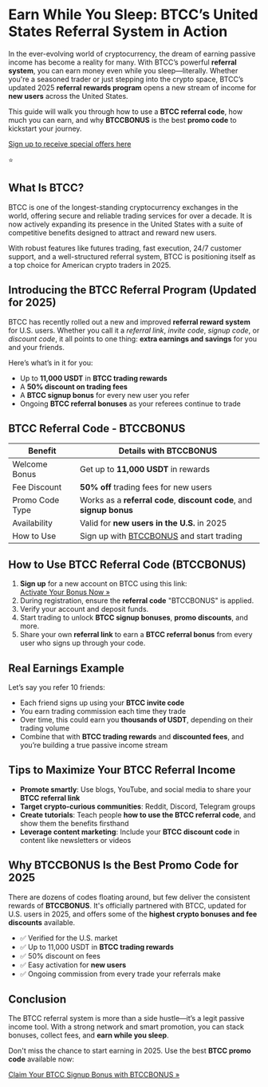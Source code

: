 <h1>Earn While You Sleep: BTCC’s United States Referral System in Action</h1>
<p>
In the ever-evolving world of cryptocurrency, the dream of earning passive income has become a reality for many. With BTCC’s powerful <strong>referral system</strong>, you can earn money even while you sleep—literally. Whether you're a seasoned trader or just stepping into the crypto space, BTCC’s updated 2025 <strong>referral rewards program</strong> opens a new stream of income for <strong>new users</strong> across the United States.
</p>
<p>
This guide will walk you through how to use a <strong>BTCC referral code</strong>, how much you can earn, and why <strong>BTCCBONUS</strong> is the best <strong>promo code</strong> to kickstart your journey.
</p>
<p><a href="https://partner.btcc.com/us/c/BTCCBONUS/9303" target="_blank">Sign up to receive special offers here</a></p

<img src="https://images.mirror-media.xyz/publication-images/Poz8BlB9BgSoA-3eFI7xG.png?height=500&amp;width=1000" decoding="async" data-nimg="fill" class="css-xah9so" style="position: absolute; inset: 0px; box-sizing: border-box; padding: 0px; border: none; margin: auto; display: block; width: 0px; height: 0px; min-width: 100%; max-width: 100%; min-height: 100%; max-height: 100%;">⭐ 
<h2>What Is BTCC?</h2>
<p>
BTCC is one of the longest-standing cryptocurrency exchanges in the world, offering secure and reliable trading services for over a decade. It is now actively expanding its presence in the United States with a suite of competitive benefits designed to attract and reward new users.
</p>
<p>
With robust features like futures trading, fast execution, 24/7 customer support, and a well-structured referral system, BTCC is positioning itself as a top choice for American crypto traders in 2025.
</p>
<h2>Introducing the BTCC Referral Program (Updated for 2025)</h2>
<p>
BTCC has recently rolled out a new and improved <strong>referral reward system</strong> for U.S. users. Whether you call it a <em>referral link</em>, <em>invite code</em>, <em>signup code</em>, or <em>discount code</em>, it all points to one thing: <strong>extra earnings and savings</strong> for you and your friends.
</p>
<p>Here’s what’s in it for you:</p>
<ul>
<li>Up to <strong>11,000 USDT</strong> in <strong>BTCC trading rewards</strong></li>
<li>A <strong>50% discount on trading fees</strong></li>
<li>A <strong>BTCC signup bonus</strong> for every new user you refer</li>
<li>Ongoing <strong>BTCC referral bonuses</strong> as your referees continue to trade</li>
</ul>
<h2>BTCC Referral Code - BTCCBONUS</h2>
<table>
<thead>
<tr>
<th>Benefit</th>
<th>Details with BTCCBONUS</th>
</tr>
</thead>
<tbody>
<tr>
<td>Welcome Bonus</td>
<td>Get up to <strong>11,000 USDT</strong> in rewards</td>
</tr>
<tr>
<td>Fee Discount</td>
<td><strong>50% off</strong> trading fees for new users</td>
</tr>
<tr>
<td>Promo Code Type</td>
<td>Works as a <strong>referral code</strong>, <strong>discount code</strong>, and <strong>signup bonus</strong></td>
</tr>
<tr>
<td>Availability</td>
<td>Valid for <strong>new users in the U.S.</strong> in 2025</td>
</tr>
<tr>
<td>How to Use</td>
<td>Sign up with <a href="https://partner.btcc.com/us/c/BTCCBONUS/9303" target="_blank" rel="noopener noreferrer">BTCCBONUS</a> and start trading</td>
</tr>
</tbody>
</table>
<h2>How to Use BTCC Referral Code (BTCCBONUS)</h2>
<ol>
<li><strong>Sign up</strong> for a new account on BTCC using this link: <br />
<a href="https://partner.btcc.com/us/c/BTCCBONUS/9303" class="cta-button" target="_blank" rel="noopener noreferrer">Activate Your Bonus Now »</a>
</li>
<li>During registration, ensure the <strong>referral code</strong> "BTCCBONUS" is applied.</li>
<li>Verify your account and deposit funds.</li>
<li>Start trading to unlock <strong>BTCC signup bonuses</strong>, <strong>promo discounts</strong>, and more.</li>
<li>Share your own <strong>referral link</strong> to earn a <strong>BTCC referral bonus</strong> from every user who signs up through your code.</li>
</ol>
<h2>Real Earnings Example</h2>
<p>
Let’s say you refer 10 friends:
</p>
<ul>
<li>Each friend signs up using your <strong>BTCC invite code</strong></li>
<li>You earn trading commission each time they trade</li>
<li>Over time, this could earn you <strong>thousands of USDT</strong>, depending on their trading volume</li>
<li>Combine that with <strong>BTCC trading rewards</strong> and <strong>discounted fees</strong>, and you’re building a true passive income stream</li>
</ul>
<h2>Tips to Maximize Your BTCC Referral Income</h2>
<ul>
<li><strong>Promote smartly</strong>: Use blogs, YouTube, and social media to share your <strong>BTCC referral link</strong></li>
<li><strong>Target crypto-curious communities</strong>: Reddit, Discord, Telegram groups</li>
<li><strong>Create tutorials</strong>: Teach people <strong>how to use the BTCC referral code</strong>, and show them the benefits firsthand</li>
<li><strong>Leverage content marketing</strong>: Include your <strong>BTCC discount code</strong> in content like newsletters or videos</li>
</ul>
<h2>Why BTCCBONUS Is the Best Promo Code for 2025</h2>
<p>
There are dozens of codes floating around, but few deliver the consistent rewards of <strong>BTCCBONUS</strong>. It's officially partnered with BTCC, updated for U.S. users in 2025, and offers some of the <strong>highest crypto bonuses and fee discounts</strong> available.
</p>
<ul>
<li>✅ Verified for the U.S. market</li>
<li>✅ Up to 11,000 USDT in <strong>BTCC trading rewards</strong></li>
<li>✅ 50% discount on fees</li>
<li>✅ Easy activation for <strong>new users</strong></li>
<li>✅ Ongoing commission from every trade your referrals make</li>
</ul>
<h2>Conclusion</h2>
<p>
The BTCC referral system is more than a side hustle—it’s a legit passive income tool. With a strong network and smart promotion, you can stack bonuses, collect fees, and <strong>earn while you sleep</strong>.
</p>
<p>
Don't miss the chance to start earning in 2025. Use the best <strong>BTCC promo code</strong> available now:
</p>
<a href="https://partner.btcc.com/us/c/BTCCBONUS/9303" class="cta-button" target="_blank" rel="noopener noreferrer">
Claim Your BTCC Signup Bonus with BTCCBONUS »
</a>
</body>
</html>
